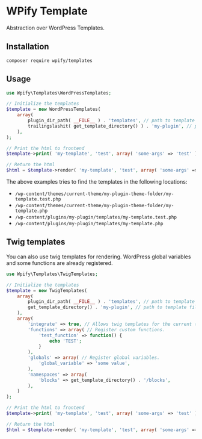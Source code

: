 # WPify Template

Abstraction over WordPress Templates.

## Installation

`composer require wpify/templates`

## Usage

```php
use Wpify\Templates\WordPressTemplates;

// Initialize the templates
$template = new WordPressTemplates(
	array(
		plugin_dir_path( __FILE__ ) . 'templates', // path to template files in plugin
		trailingslashit( get_template_directory() ) . 'my-plugin', // path to template files in current theme 
	), 
);

// Print the html to frontend 
$template->print( 'my-template', 'test', array( 'some-args' => 'test' ) );

// Return the html
$html = $template->render( 'my-template', 'test', array( 'some-args' => 'test' ) );
```

The above examples tries to find the templates in the following locations:

* `/wp-content/themes/current-theme/my-plugin-theme-folder/my-template.test.php`
* `/wp-content/themes/current-theme/my-plugin-theme-folder/my-template.php`
* `/wp-content/plugins/my-plugin/templates/my-template.test.php`
* `/wp-content/plugins/my-plugin/templates/my-template.php`

## Twig templates

You can also use twig templates for rendering. WordPress global variables and some functions are already registered.

```php
use Wpify\Templates\TwigTemplates;

// Initialize the templates
$template = new TwigTemplates(
	array(
		plugin_dir_path( __FILE__ ) . 'templates', // path to template files in plugin
		get_template_directory() . 'my-plugin', // path to template files in current theme 
	),
	array(
		'integrate' => true, // Allows twig templates for the current theme
		'functions' => array( // Register custom functions.
			'test_function' => function() {
				echo 'TEST';
			}
		),
		'globals' => array( // Register global variables.
			'global_variable' => 'some value',
		),
		'namespaces' => array(
			'blocks' => get_template_directory() . '/blocks',
		),
	)
);

// Print the html to frontend 
$template->print( 'my-template', 'test', array( 'some-args' => 'test' ) );

// Return the html
$html = $template->render( 'my-template', 'test', array( 'some-args' => 'test' ) );
```
